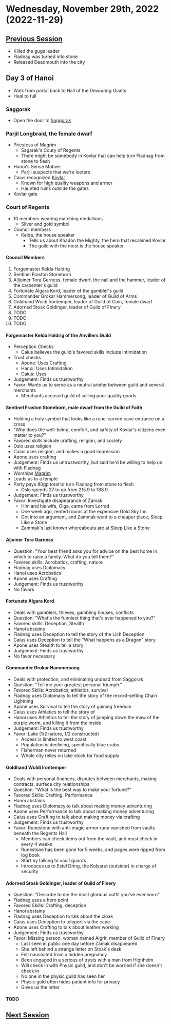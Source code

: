 # Wednesday, November 29th, 2022 (2022-11-29)

## [Previous Session](./2022-12-13.md)

- Killed the gugs leader
- Fladnag was turned into stone
- Released Deadmouth into the city

## Day 3 of Hanoi

- Walk from portal back to Hall of the Devouring Giants
- Heal to full

### Saggorak

- Open the door to [Saggorak](https://pathfinderwiki.com/wiki/Saggorak)

### Parjil Longbraid, the female dwarf

- Priestess of Magrim
  - Sagarak's Couty of Regents
  - There might be somebody in Kovlar that can help turn Fladnag from stone to flesh
- Hanoi's Sense Motive:
  - Parjil suspects that we're looters
- Caius recognized [Kovlar](https://pathfinderwiki.com/wiki/Kovlar)
  - Known for high quality weapons and armor
  - Haunted ruins outside the gates
- Kovlar gate

### Court of Regents

- 10 members wearing matching medallions
  - Silver and gold symbol
- Council members
  - Kelda, the house speaker
    - Tells us about Khadon the Mighty, the hero that recalimed Kovlar
    - The guild with the most is the house speaker

#### Council Members

1. Forgemaster Kelda Haldrig
2. Sentinel Fraston Stoneborn
3. Alljoiner Tora Garness, female dwarf, the nail and the hammer, leader of the carpenter's guild
4. Fortunate Algara Kord, leader of the gambler's guild
5. Commander Grokar Hammersong, leader of Guild of Arms
6. Goldhand Wuldi Irontemper, leader of Guild of Coin, female dwarf
7. Adorned Stosk Goldinger, leader of Guild of Finery
8. TODO
9. TODO
10. TODO

#### Forgemaster Kelda Haldrig of the Anvillers Guild

- Perception Checks
  - Caius believes the guild's favored skills include intimidation
- Trust checks
  - Apone: Uses Crafting
  - Hanoi: Uses Intimidation
  - Caius: Uses
- Judgement: Finds us trustworthy
- Favor: Wants us to serve as a neutral arbiter between guild and several merchants
  - Merchants accused guild of selling poor quality goods

#### Sentinel Fraston Stoneborn, male dwarf from the Guild of Faith

- Holding a holy symbol that looks like a rune-carved cave entrance on a cross
- "Why does the well-being, comfort, and safety of Kovlar's citizens even matter to you?"
- Favored skills include crafting, religion, and society
- Oslo uses religion
- Caius uses religion, and makes a good impression
- Apone uses crafting
- Judgement: Finds us untrustworthy, but said he'd be willing to help us with Fladnag
- Worships [Magrim](https://2e.aonprd.com/Deities.aspx?ID=90)
- Leads us to a temple
- Party pays 80gp total to turn Fladnag from stone to flesh
  - Oslo spends 27 to go from 215.9 to 188.9.
- Judgement: Finds us trustworthy
- Favor: Investigate disapearance of Zamak
  - Him and his wife, Olga, came from Lorrad
  - One week ago, rented rooms at the expensive Gold Sky Inn
  - Got into an argument, and Zammak went to a cheaper place, Sleep Like a Stone
  - Zammak's last known whereabouts are at Sleep Like a Stone

#### Aljoiner Tora Garness

- Question: "Your best friend asks you for advice on the best home in which to raise a family. What do you tell them?"
- Favored skills: Acrobatics, crafting, nature
- Fladnag uses Diplomacy
- Hanoi uses Acrobatics
- Apone uses Crafting
- Judgement: Finds us trustworthy
- No favors

#### Fortunate Algara Kord

- Deals with gamblers, thieves, gambling houses, conflicts
- Question: "What's the funniest thing that's ever happened to you?"
- Favored skills: Deception, Stealth
- Hanoi abstains
- Fladnag uses Deception to tell the story of the Lich Deception
- Caius uses Deception to tell the "What happens as a Dragon" story
- Apone uses Stealth to tell a story
- Judgement: Finds us trustworthy
- No favor necessary

#### Commander Grokar Hammersong

- Deals with protection, and eliminating undead from Saggorak
- Question: "Tell me your greatest personal triumph."
- Favored Skills: Acrobatics, athletics, survival
- Fladnag uses Diplomacy to tell the story of the record-setting Chain Lightning
- Apone uses Survival to tell the story of gaining freedom
- Caius uses Athletics to tell the story of
- Hanoi uses Athletics to tell the story of jumping down the maw of the purple worm, and killing it from the inside
- Judgement: Finds us trustworthy
- Favor: Lake (1/2 nature, 1/2 constructed)
  - Access is limited to west coast
  - Population is declining, specifically blue crabs
  - Fisherman never returned
  - Whole city relies on lake stock for food supply

#### Goldhand Wuldi Irontemper

- Deals with personal finances, disputes between merchants, making contracts, surface city relationships
- Question: "What is the best way to make your fortune?"
- Favored Skills: Crafting, Performance
- Hanoi abstains
- Fladnag uses Diplomacy to talk about making money adventuring
- Apone uses Performance to talk about making money adventuring
- Caius uses Crafting to talk about making money via crafting
- Judgement: Finds us trustworthy
- Favor: Runestone with anti-magic armor rune vanished from vaults beneath the Regents Hall
  - Members can check items out from the vault, and must check in every 4 weeks
  - Runestone has been gone for 5 weeks, and pages were ripped from log book
  - Start by talking to vault guards
  - Introduces us to Estel Dring, the Kolyarut (outsider) in charge of security

#### Adorned Stosk Goldinger, leader of Guild of Finery

- Question: "Describe to me the most glorious outfit you've ever worn"
- Fladnag uses a hero point
- Favored Skills: Crafting, deception
- Hanoi abstains
- Fladnag uses Deception to talk about the cloak
- Caius uses Deception to teleport via the cape
- Apone uses Crafting to talk about leather working
- Judgement: Finds us trustworthy
- Favor: Missing person, woman named Algrit, member of Guild of Finery
  - Last seen in public one day before Zamak disappeared
  - She left behind a strange letter on Stosk's desk
  - Felt nauseated from a hidden pregnancy
  - Been engaged in a serious of trysts with a man from Highhelm
  - Will check in with Physic guild, and don't be worried if she doesn't check in
  - No one in the physic guild has seen her
  - Physic gold often hides patient info for privacy
  - Gives us the letter

#### TODO

## [Next Session](./2023-01-04.md)
